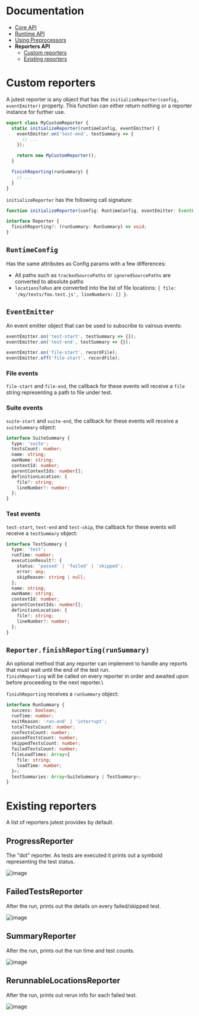 # Documentation

- [Core API](https://github.com/alexeyds/jutest/blob/master/docs/core-api.md)
- [Runtime API](https://github.com/alexeyds/jutest/blob/master/docs/runtime-api.md)
- [Using Preprocessors](https://github.com/alexeyds/jutest/blob/master/docs/preprocessors.md)
- **Reporters API**
  - [Custom reporters](https://github.com/alexeyds/jutest/blob/master/docs/reporters-api.md#custom-reporters)
  - [Existing reporters](https://github.com/alexeyds/jutest/blob/master/docs/reporters-api.md#existing-reporters)

# Custom reporters

A jutest reporter is any object that has the `initializeReporter(config, eventEmitter)` property. This function can either return nothing or a reporter instance for further use.

```js
export class MyCustomReporter {
  static initializeReporter(runtimeConfig, eventEmitter) {
    eventEmitter.on('test-end', testSummary => {
      // ...
    });

    return new MyCustomReporter();
  }

  finishReporting(runSummary) {
    // ...
  }
}

```

`initializeReporter` has the following call signature:

```ts
function initializeReporter(config: RuntimeConfig, eventEmitter: EventEmitter): Reporter | undefined;

interface Reporter {
  finishReporting?: (runSummary: RunSummary) => void;
}

```

## `RuntimeConfig`

Has the same attributes as Config params with a few differences:

- All paths such as `trackedSourcePaths` or `ignoredSourcePaths` are converted to absolute paths
- `locationsToRun` are converted into the list of file locations: `{ file: '/my/tests/foo.test.js', lineNumbers: [] }`.

## `EventEmitter`

An event emitter object that can be used to subscribe to vairous events:

```js
eventEmitter.on('test-start', testSummary => {});
eventEmitter.on('test-end', testSummary => {});

eventEmitter.on('file-start', recordFile);
eventEmitter.off('file-start', recordFile);
```

### File events

`file-start` and `file-end`, the callback for these events will receive a `file` string representing a path to file under test.

### Suite events

`suite-start` and `suite-end`, the callback for these events will receive a `suiteSummary` object:

```ts
interface SuiteSummary {
  type: 'suite';
  testsCount: number;
  name: string;
  ownName: string;
  contextId: number;
  parentContextIds: number[];
  definitionLocation: {
    file?: string;
    lineNumber?: number;
  };
}

```

### Test events

`test-start`, `test-end` and `test-skip`, the callback for these events will receive a `testSummary` object:

```ts
interface TestSummary {
  type: 'test';
  runTime: number;
  executionResult?: {
    status: 'passed' | 'failed' | 'skipped';
    error: any;
    skipReason: string | null;
  };
  name: string;
  ownName: string;
  contextId: number;
  parentContextIds: number[];
  definitionLocation: {
    file?: string;
    lineNumber?: number;
  };
}

```

## `Reporter.finishReporting(runSummary)`

An optional method that any reporter can implement to handle any reports that must wait until the end of the test run.\
`finishReporting` will be called on every reporter in order and awaited upon before proceeding to the next reporter.\

`finishReporting` receives a `runSummary` object:

```ts
interface RunSummary {
  success: boolean;
  runTime: number;
  exitReason: 'run-end' | 'interrupt';
  totalTestsCount: number;
  runTestsCount: number;
  passedTestsCount: number;
  skippedTestsCount: number;
  failedTestsCount: number;
  fileLoadTimes: Array<{
    file: string;
    loadTime: number;
  }>;
  testSummaries: Array<SuiteSummary | TestSummary>;
}

```

# Existing reporters

A list of reporters jutest provides by default.

## ProgressReporter

The "dot" reporter. As tests are executed it prints out a symbold representing the test status.

![image](https://github.com/alexeyds/jutest/assets/13683731/8219b875-1739-4cc0-872f-e1828e1aef1d)

## FailedTestsReporter

After the run, prints out the details on every failed/skipped test.

![image](https://github.com/alexeyds/jutest/assets/13683731/0423f18f-d203-4d2e-bb63-fdb39cd83b53)

## SummaryReporter

After the run, prints out the run time and test counts.

![image](https://github.com/alexeyds/jutest/assets/13683731/96b1dee1-c6d0-4f08-add8-098cca906bd0)

## RerunnableLocationsReporter

After the run, prints out rerun info for each failed test.

![image](https://github.com/alexeyds/jutest/assets/13683731/e056603b-75eb-48b0-85d2-a2e830e19ba2)
